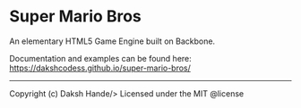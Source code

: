 Super Mario Bros 
====================

An elementary HTML5 Game Engine built on Backbone.

Documentation and examples can be found here:
https://dakshcodess.github.io/super-mario-bros/

* * *

Copyright (c) Daksh Hande/>
Licensed under the MIT @license
